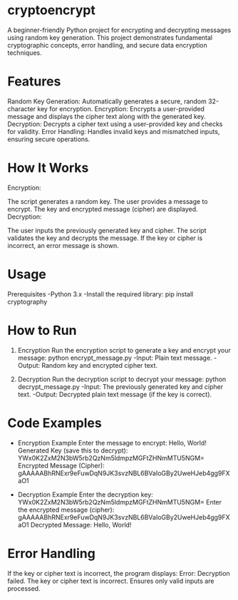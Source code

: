 # cryptoencrypt
A beginner-friendly Python project for encrypting and decrypting messages using random key generation. This project demonstrates fundamental cryptographic concepts, error handling, and secure data encryption techniques.
# Features
Random Key Generation: Automatically generates a secure, random 32-character key for encryption.
Encryption: Encrypts a user-provided message and displays the cipher text along with the generated key.
Decryption: Decrypts a cipher text using a user-provided key and checks for validity.
Error Handling: Handles invalid keys and mismatched inputs, ensuring secure operations.
# How It Works
Encryption:

The script generates a random key.
The user provides a message to encrypt.
The key and encrypted message (cipher) are displayed.
Decryption:

The user inputs the previously generated key and cipher.
The script validates the key and decrypts the message.
If the key or cipher is incorrect, an error message is shown.

# Usage
Prerequisites
-Python 3.x
-Install the required library:
   pip install cryptography

# How to Run
1. Encryption
   Run the encryption script to generate a key and encrypt your message:
     python encrypt_message.py
   -Input: Plain text message.
   -Output: Random key and encrypted cipher text.

2. Decryption
   Run the decryption script to decrypt your message:
     python decrypt_message.py
   -Input: The previously generated key and cipher text.
   -Output: Decrypted plain text message (if the key is correct).

# Code Examples
- Encryption Example
  Enter the message to encrypt: Hello, World!
  Generated Key (save this to decrypt): YWx0K2ZxM2N3bW5rb2QzNm5ldmpzMGFtZHNmMTU5NGM=
  Encrypted Message (Cipher): gAAAAABhRNExr9eFuwDqN9JK3svzNBL6BVaIoGBy2UweHJeb4gg9FXaO1

- Decryption Example
  Enter the decryption key: YWx0K2ZxM2N3bW5rb2QzNm5ldmpzMGFtZHNmMTU5NGM=
  Enter the encrypted message (cipher): gAAAAABhRNExr9eFuwDqN9JK3svzNBL6BVaIoGBy2UweHJeb4gg9FXaO1
  Decrypted Message: Hello, World!

# Error Handling
 If the key or cipher text is incorrect, the program displays:
  Error: Decryption failed. The key or cipher text is incorrect.
 Ensures only valid inputs are processed.


  



   
